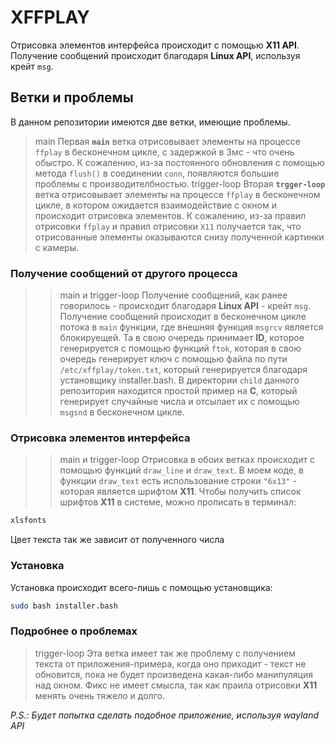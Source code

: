 # XFFPLAY
Отрисовка элементов интерфейса происходит с помощью **X11 API**. Получение сообщений происходит благодаря **Linux API**, используя крейт `msg`.
## Ветки и проблемы
В данном репозитории имеются две ветки, имеющие проблемы.
>main
Первая **`main`** ветка отрисовывает элементы на процессе `ffplay` в бесконечном цикле, с задержкой в 3мс - что очень обыстро. К сожалению, из-за постоянного обновления с помощью метода `flush()` в соединении `conn`, появляются большие проблемы с производителбностью.
>trigger-loop
Вторая **`trgger-loop`** ветка отрисовывает элементы на процессе `ffplay` в бесконечном цикле, в котором ожидается взаимодействие с окном и происходит отрисовка элементов. К сожалению, из-за правил отрисовки `ffplay` и правил отрисовки `X11` получается так, что отрисованные элементы оказываются снизу полученной картинки с камеры.
### Получение сообщений от другого процесса
>>main и trigger-loop
Получение сообщений, как ранее говорилось - происходит благодаря **Linux API** - крейт `msg`. Получение сообщений происходит в бесконечном цикле потока в `main` функции, где внешняя функция `msgrcv` является блокируещей. Та в свою очередь принимает **ID**, которое генерируется с помощью функций `ftok`, которая в свою очередь генерирует ключ с помощью файла по пути `/etc/xffplay/token.txt`, который генерируется благодаря установщику installer.bash. В директории `child` данного репозитория находится простой пример на **C**, который генерирует случайные числа и отсылает их с помощью `msgsnd` в бесконечном цикле.
### Отрисовка элементов интерфейса
>>main и trigger-loop
Отрисовка в обоих ветках происходит с помощью функций `draw_line` и `draw_text`. В моем коде, в функции `draw_text` есть использование строки `"6x13"` - которая является шрифтом **X11**. Чтобы получить список шрифтов **X11** в системе, можно прописать в терминал:
```bash
xlsfonts
```
Цвет текста так же зависит от полученного числа
### Установка
Установка происходит всего-лишь с помощью установщика:
```bash
sudo bash installer.bash
```
### Подробнее о проблемах
>trigger-loop
Эта ветка имеет так же проблему с получением текста от приложения-примера, когда оно приходит - текст не обновится, пока не будет произведена какая-либо манипуляция над окном. Фикс не имеет смысла, так как праила отрисовки **Х11** менять очень тяжело и долго.

*P.S.: Будет попытка сделать подобное приложение, используя wayland API*

